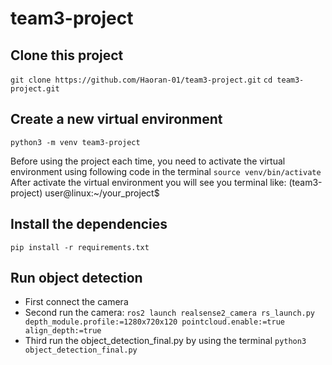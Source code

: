 # team3-project

## Clone this project
```git clone https://github.com/Haoran-01/team3-project.git```
```cd team3-project.git```

## Create a new virtual environment
```python3 -m venv team3-project```

Before using the project each time, you need to activate the virtual environment using following code in the terminal
```source venv/bin/activate```
After activate the virtual environment you will see you terminal like: (team3-project) user@linux:~/your_project$

## Install the dependencies
```pip install -r requirements.txt```

## Run object detection
- First connect the camera
- Second run the camera: ```ros2 launch realsense2_camera rs_launch.py depth_module.profile:=1280x720x120 pointcloud.enable:=true align_depth:=true```
- Third run the object_detection_final.py by using the terminal ```python3 object_detection_final.py```